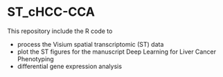 # ST_cHCC-CCA
This repository include the R code to 
- process the Visium spatial transcriptomic (ST) data
- plot the ST figures for the manuscript Deep Learning for Liver Cancer Phenotyping
- differential gene expression analysis
